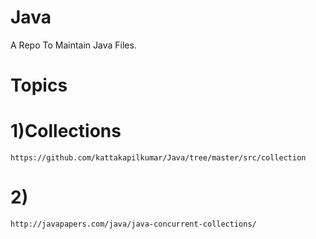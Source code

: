 # Java
A Repo To Maintain Java Files.



# Topics 

# 1)Collections  
    https://github.com/kattakapilkumar/Java/tree/master/src/collection
# 2)
    http://javapapers.com/java/java-concurrent-collections/
